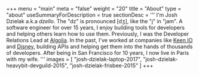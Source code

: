 +++
menu = "main"
meta = "false"
weight = "20"
title = "About"
type = "about"
useSummaryForDescription = true
sectionDesc = '''
I'm Josh Dzielak a.k.a *dzello*. The "dz" is pronounced [dʒ], like the "j" in "jam". A software engineer for over 15 years, I enjoy building tools for developers and helping others learn how to use them. Previously, I was the Developer Relations Lead at [Algolia](https://algolia.com/). In the past, I've worked at companies like [Keen IO](https://keen.io/) and [Disney](https://github.com/disney), building APIs and helping get them into the hands of thousands of developers. After being in San Francisco for 10 years, I now live in Paris with my wife.
'''
images = [
  "josh-dzielak-laptop-2017",
  "josh-dzielak-heavybit-devguild-2015",
  "josh-dzielak-frisbee-2015"
]
+++

